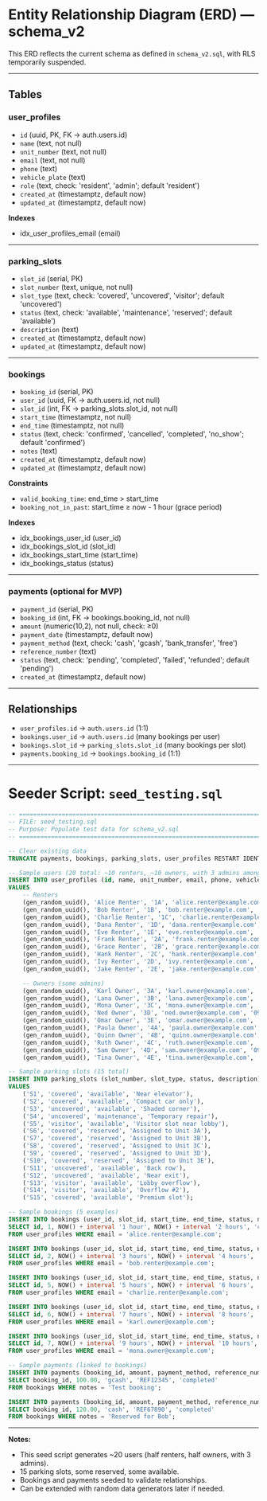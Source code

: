 # Entity Relationship Diagram (ERD) — schema\_v2

This ERD reflects the current schema as defined in `schema_v2.sql`, with RLS temporarily suspended.

---

## Tables

### **user\_profiles**

* `id` (uuid, PK, FK → auth.users.id)
* `name` (text, not null)
* `unit_number` (text, not null)
* `email` (text, not null)
* `phone` (text)
* `vehicle_plate` (text)
* `role` (text, check: 'resident', 'admin'; default 'resident')
* `created_at` (timestamptz, default now)
* `updated_at` (timestamptz, default now)

**Indexes**

* idx\_user\_profiles\_email (email)

---

### **parking\_slots**

* `slot_id` (serial, PK)
* `slot_number` (text, unique, not null)
* `slot_type` (text, check: 'covered', 'uncovered', 'visitor'; default 'uncovered')
* `status` (text, check: 'available', 'maintenance', 'reserved'; default 'available')
* `description` (text)
* `created_at` (timestamptz, default now)
* `updated_at` (timestamptz, default now)

---

### **bookings**

* `booking_id` (serial, PK)
* `user_id` (uuid, FK → auth.users.id, not null)
* `slot_id` (int, FK → parking\_slots.slot\_id, not null)
* `start_time` (timestamptz, not null)
* `end_time` (timestamptz, not null)
* `status` (text, check: 'confirmed', 'cancelled', 'completed', 'no\_show'; default 'confirmed')
* `notes` (text)
* `created_at` (timestamptz, default now)
* `updated_at` (timestamptz, default now)

**Constraints**

* `valid_booking_time`: end\_time > start\_time
* `booking_not_in_past`: start\_time ≥ now - 1 hour (grace period)

**Indexes**

* idx\_bookings\_user\_id (user\_id)
* idx\_bookings\_slot\_id (slot\_id)
* idx\_bookings\_start\_time (start\_time)
* idx\_bookings\_status (status)

---

### **payments** (optional for MVP)

* `payment_id` (serial, PK)
* `booking_id` (int, FK → bookings.booking\_id, not null)
* `amount` (numeric(10,2), not null, check: ≥0)
* `payment_date` (timestamptz, default now)
* `payment_method` (text, check: 'cash', 'gcash', 'bank\_transfer', 'free')
* `reference_number` (text)
* `status` (text, check: 'pending', 'completed', 'failed', 'refunded'; default 'pending')
* `created_at` (timestamptz, default now)

---

## Relationships

* `user_profiles.id` → `auth.users.id` (1:1)
* `bookings.user_id` → `auth.users.id` (many bookings per user)
* `bookings.slot_id` → `parking_slots.slot_id` (many bookings per slot)
* `payments.booking_id` → `bookings.booking_id` (1:1)

---

# Seeder Script: `seed_testing.sql`

```sql
-- =============================================================================
-- FILE: seed_testing.sql
-- Purpose: Populate test data for schema_v2.sql
-- =============================================================================

-- Clear existing data
TRUNCATE payments, bookings, parking_slots, user_profiles RESTART IDENTITY CASCADE;

-- Sample users (20 total: ~10 renters, ~10 owners, with 3 admins among owners)
INSERT INTO user_profiles (id, name, unit_number, email, phone, vehicle_plate, role)
VALUES
    -- Renters
    (gen_random_uuid(), 'Alice Renter', '1A', 'alice.renter@example.com', '09170000001', 'AAA111', 'resident'),
    (gen_random_uuid(), 'Bob Renter', '1B', 'bob.renter@example.com', '09170000002', 'BBB222', 'resident'),
    (gen_random_uuid(), 'Charlie Renter', '1C', 'charlie.renter@example.com', '09170000003', 'CCC333', 'resident'),
    (gen_random_uuid(), 'Dana Renter', '1D', 'dana.renter@example.com', '09170000004', 'DDD444', 'resident'),
    (gen_random_uuid(), 'Eve Renter', '1E', 'eve.renter@example.com', '09170000005', 'EEE555', 'resident'),
    (gen_random_uuid(), 'Frank Renter', '2A', 'frank.renter@example.com', '09170000006', 'FFF666', 'resident'),
    (gen_random_uuid(), 'Grace Renter', '2B', 'grace.renter@example.com', '09170000007', 'GGG777', 'resident'),
    (gen_random_uuid(), 'Hank Renter', '2C', 'hank.renter@example.com', '09170000008', 'HHH888', 'resident'),
    (gen_random_uuid(), 'Ivy Renter', '2D', 'ivy.renter@example.com', '09170000009', 'III999', 'resident'),
    (gen_random_uuid(), 'Jake Renter', '2E', 'jake.renter@example.com', '09170000010', 'JJJ000', 'resident'),

    -- Owners (some admins)
    (gen_random_uuid(), 'Karl Owner', '3A', 'karl.owner@example.com', '09170000011', 'KAR111', 'resident'),
    (gen_random_uuid(), 'Lana Owner', '3B', 'lana.owner@example.com', '09170000012', 'LAN222', 'resident'),
    (gen_random_uuid(), 'Mona Owner', '3C', 'mona.owner@example.com', '09170000013', 'MON333', 'admin'),
    (gen_random_uuid(), 'Ned Owner', '3D', 'ned.owner@example.com', '09170000014', 'NED444', 'resident'),
    (gen_random_uuid(), 'Omar Owner', '3E', 'omar.owner@example.com', '09170000015', 'OMA555', 'admin'),
    (gen_random_uuid(), 'Paula Owner', '4A', 'paula.owner@example.com', '09170000016', 'PAU666', 'resident'),
    (gen_random_uuid(), 'Quinn Owner', '4B', 'quinn.owner@example.com', '09170000017', 'QUI777', 'resident'),
    (gen_random_uuid(), 'Ruth Owner', '4C', 'ruth.owner@example.com', '09170000018', 'RUT888', 'resident'),
    (gen_random_uuid(), 'Sam Owner', '4D', 'sam.owner@example.com', '09170000019', 'SAM999', 'admin'),
    (gen_random_uuid(), 'Tina Owner', '4E', 'tina.owner@example.com', '09170000020', 'TIN000', 'resident');

-- Sample parking slots (15 total)
INSERT INTO parking_slots (slot_number, slot_type, status, description)
VALUES
    ('S1', 'covered', 'available', 'Near elevator'),
    ('S2', 'covered', 'available', 'Compact car only'),
    ('S3', 'uncovered', 'available', 'Shaded corner'),
    ('S4', 'uncovered', 'maintenance', 'Temporary repair'),
    ('S5', 'visitor', 'available', 'Visitor slot near lobby'),
    ('S6', 'covered', 'reserved', 'Assigned to Unit 3A'),
    ('S7', 'covered', 'reserved', 'Assigned to Unit 3B'),
    ('S8', 'covered', 'reserved', 'Assigned to Unit 3C'),
    ('S9', 'covered', 'reserved', 'Assigned to Unit 3D'),
    ('S10', 'covered', 'reserved', 'Assigned to Unit 3E'),
    ('S11', 'uncovered', 'available', 'Back row'),
    ('S12', 'uncovered', 'available', 'Near exit'),
    ('S13', 'visitor', 'available', 'Lobby overflow'),
    ('S14', 'visitor', 'available', 'Overflow #2'),
    ('S15', 'covered', 'available', 'Premium slot');

-- Sample bookings (5 examples)
INSERT INTO bookings (user_id, slot_id, start_time, end_time, status, notes)
SELECT id, 1, NOW() + interval '1 hour', NOW() + interval '2 hours', 'confirmed', 'Test booking'
FROM user_profiles WHERE email = 'alice.renter@example.com';

INSERT INTO bookings (user_id, slot_id, start_time, end_time, status, notes)
SELECT id, 2, NOW() + interval '3 hours', NOW() + interval '4 hours', 'confirmed', 'Reserved for Bob'
FROM user_profiles WHERE email = 'bob.renter@example.com';

INSERT INTO bookings (user_id, slot_id, start_time, end_time, status, notes)
SELECT id, 5, NOW() + interval '5 hours', NOW() + interval '6 hours', 'confirmed', 'Visitor slot booking'
FROM user_profiles WHERE email = 'charlie.renter@example.com';

INSERT INTO bookings (user_id, slot_id, start_time, end_time, status, notes)
SELECT id, 6, NOW() + interval '7 hours', NOW() + interval '8 hours', 'confirmed', 'Owner assigned slot'
FROM user_profiles WHERE email = 'karl.owner@example.com';

INSERT INTO bookings (user_id, slot_id, start_time, end_time, status, notes)
SELECT id, 7, NOW() + interval '9 hours', NOW() + interval '10 hours', 'confirmed', 'Admin slot test'
FROM user_profiles WHERE email = 'mona.owner@example.com';

-- Sample payments (linked to bookings)
INSERT INTO payments (booking_id, amount, payment_method, reference_number, status)
SELECT booking_id, 100.00, 'gcash', 'REF12345', 'completed'
FROM bookings WHERE notes = 'Test booking';

INSERT INTO payments (booking_id, amount, payment_method, reference_number, status)
SELECT booking_id, 120.00, 'cash', 'REF67890', 'completed'
FROM bookings WHERE notes = 'Reserved for Bob';
```

---

**Notes:**

* This seed script generates \~20 users (half renters, half owners, with 3 admins).
* 15 parking slots, some reserved, some available.
* Bookings and payments seeded to validate relationships.
* Can be extended with random data generators later if needed.
